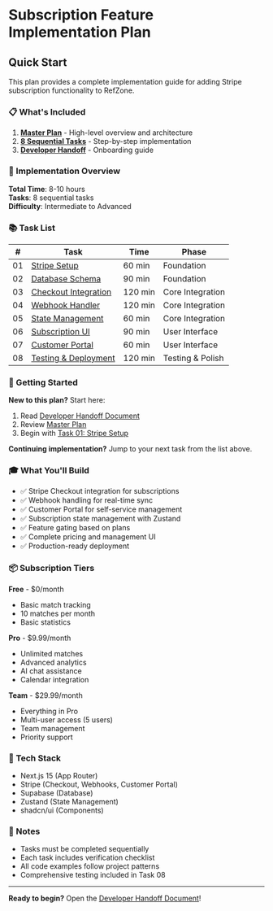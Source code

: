 # Subscription Feature Implementation Plan

## Quick Start

This plan provides a complete implementation guide for adding Stripe subscription functionality to RefZone.

### 📋 What's Included

1. **[Master Plan](PLAN_subscription_feature.md)** - High-level overview and architecture
2. **[8 Sequential Tasks](../tasks/subscription_feature/)** - Step-by-step implementation
3. **[Developer Handoff](../prompts/PROMPT_subscription_feature_handoff.md)** - Onboarding guide

### 🎯 Implementation Overview

**Total Time**: 8-10 hours  
**Tasks**: 8 sequential tasks  
**Difficulty**: Intermediate to Advanced

### 📚 Task List

| # | Task | Time | Phase |
|---|------|------|-------|
| 01 | [Stripe Setup](../tasks/subscription_feature/TASK_01_stripe_setup.md) | 60 min | Foundation |
| 02 | [Database Schema](../tasks/subscription_feature/TASK_02_database_schema.md) | 90 min | Foundation |
| 03 | [Checkout Integration](../tasks/subscription_feature/TASK_03_checkout_integration.md) | 120 min | Core Integration |
| 04 | [Webhook Handler](../tasks/subscription_feature/TASK_04_webhook_handler.md) | 120 min | Core Integration |
| 05 | [State Management](../tasks/subscription_feature/TASK_05_state_management.md) | 60 min | Core Integration |
| 06 | [Subscription UI](../tasks/subscription_feature/TASK_06_subscription_ui.md) | 90 min | User Interface |
| 07 | [Customer Portal](../tasks/subscription_feature/TASK_07_customer_portal.md) | 60 min | User Interface |
| 08 | [Testing & Deployment](../tasks/subscription_feature/TASK_08_testing_deployment.md) | 120 min | Testing & Polish |

### 🚀 Getting Started

**New to this plan?** Start here:
1. Read [Developer Handoff Document](../prompts/PROMPT_subscription_feature_handoff.md)
2. Review [Master Plan](PLAN_subscription_feature.md)
3. Begin with [Task 01: Stripe Setup](../tasks/subscription_feature/TASK_01_stripe_setup.md)

**Continuing implementation?** Jump to your next task from the list above.

### 🎓 What You'll Build

- ✅ Stripe Checkout integration for subscriptions
- ✅ Webhook handling for real-time sync
- ✅ Customer Portal for self-service management
- ✅ Subscription state management with Zustand
- ✅ Feature gating based on plans
- ✅ Complete pricing and management UI
- ✅ Production-ready deployment

### 📦 Subscription Tiers

**Free** - $0/month
- Basic match tracking
- 10 matches per month
- Basic statistics

**Pro** - $9.99/month
- Unlimited matches
- Advanced analytics
- AI chat assistance
- Calendar integration

**Team** - $29.99/month
- Everything in Pro
- Multi-user access (5 users)
- Team management
- Priority support

### 🔧 Tech Stack

- Next.js 15 (App Router)
- Stripe (Checkout, Webhooks, Customer Portal)
- Supabase (Database)
- Zustand (State Management)
- shadcn/ui (Components)

### 📝 Notes

- Tasks must be completed sequentially
- Each task includes verification checklist
- All code examples follow project patterns
- Comprehensive testing included in Task 08

---

**Ready to begin?** Open the [Developer Handoff Document](../prompts/PROMPT_subscription_feature_handoff.md)!
